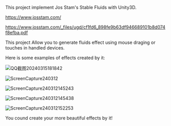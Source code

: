This project implement Jos Stam's Stable Fluids with Unity3D.

https://www.josstam.com/

https://www.josstam.com/_files/ugd/cf1fd6_898fe9b63df946689101b8d074f8efba.pdf

This project Allow you to generate fluids effect using mouse draging or touches in handled devices.

Here is some examples of effects created by it:

![QQ截图20240315181842](https://github.com/blueinsert/unity_stable_fluids/assets/15644775/a022d2e6-ddff-435f-8bc3-ebb0ec8e1938)

![ScreenCapture240312](https://github.com/blueinsert/unity_stable_fluids/assets/15644775/c99753dc-3ebd-4b11-862f-decaaac092b1)

![ScreenCapture240312145243](https://github.com/blueinsert/unity_stable_fluids/assets/15644775/8b353b5f-4ece-4f55-b545-280a700f4277)

![ScreenCapture240312145438](https://github.com/blueinsert/unity_stable_fluids/assets/15644775/03891a16-5d7c-4838-bb81-939148de89f2)

![ScreenCapture240312152253](https://github.com/blueinsert/unity_stable_fluids/assets/15644775/6bf2c0c3-1db7-4b04-99f4-34a073babbf6)

You cound create your more beautiful effects by it!
